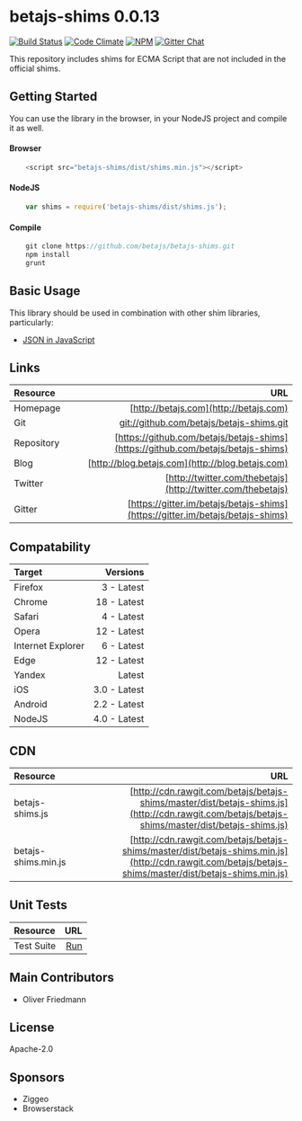 # betajs-shims 0.0.13
[![Build Status](https://api.travis-ci.org/betajs/betajs-shims.svg?branch=master)](https://travis-ci.org/betajs/betajs-shims)
[![Code Climate](https://codeclimate.com/github/betajs/betajs-shims/badges/gpa.svg)](https://codeclimate.com/github/betajs/betajs-shims)
[![NPM](https://img.shields.io/npm/v/betajs-shims.svg?style=flat)](https://www.npmjs.com/package/betajs-shims)
[![Gitter Chat](https://badges.gitter.im/betajs/betajs-shims.svg)](https://gitter.im/betajs/betajs-shims)

This repository includes shims for ECMA Script that are not included in the official shims.



## Getting Started


You can use the library in the browser, in your NodeJS project and compile it as well.

#### Browser

```javascript
	<script src="betajs-shims/dist/shims.min.js"></script>
``` 

#### NodeJS

```javascript
	var shims = require('betajs-shims/dist/shims.js');
```

#### Compile

```javascript
	git clone https://github.com/betajs/betajs-shims.git
	npm install
	grunt
``` 



## Basic Usage


This library should be used in combination with other shim libraries, particularly:

- [JSON in JavaScript](https://github.com/douglascrockford/JSON-js)



## Links
| Resource   | URL |
| :--------- | --: |
| Homepage   | [http://betajs.com](http://betajs.com) |
| Git        | [git://github.com/betajs/betajs-shims.git](git://github.com/betajs/betajs-shims.git) |
| Repository | [https://github.com/betajs/betajs-shims](https://github.com/betajs/betajs-shims) |
| Blog       | [http://blog.betajs.com](http://blog.betajs.com) | 
| Twitter    | [http://twitter.com/thebetajs](http://twitter.com/thebetajs) | 
| Gitter     | [https://gitter.im/betajs/betajs-shims](https://gitter.im/betajs/betajs-shims) | 



## Compatability
| Target | Versions |
| :----- | -------: |
| Firefox | 3 - Latest |
| Chrome | 18 - Latest |
| Safari | 4 - Latest |
| Opera | 12 - Latest |
| Internet Explorer | 6 - Latest |
| Edge | 12 - Latest |
| Yandex | Latest |
| iOS | 3.0 - Latest |
| Android | 2.2 - Latest |
| NodeJS | 4.0 - Latest |


## CDN
| Resource | URL |
| :----- | -------: |
| betajs-shims.js | [http://cdn.rawgit.com/betajs/betajs-shims/master/dist/betajs-shims.js](http://cdn.rawgit.com/betajs/betajs-shims/master/dist/betajs-shims.js) |
| betajs-shims.min.js | [http://cdn.rawgit.com/betajs/betajs-shims/master/dist/betajs-shims.min.js](http://cdn.rawgit.com/betajs/betajs-shims/master/dist/betajs-shims.min.js) |


## Unit Tests
| Resource | URL |
| :----- | -------: |
| Test Suite | [Run](http://rawgit.com/betajs/betajs-shims/master/tests/tests.html) |




## Main Contributors

- Oliver Friedmann

## License

Apache-2.0






## Sponsors

- Ziggeo
- Browserstack


